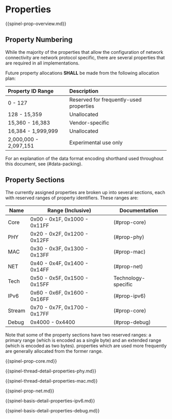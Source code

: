 # Properties

{{spinel-prop-overview.md}}

## Property Numbering

While the majority of the properties that allow the configuration
of network connectivity are network protocol specific, there are
several properties that are required in all implementations.

Future property allocations **SHALL** be made from the
following allocation plan:

Property ID Range     | Description
:---------------------|:-----------------
0 - 127               | Reserved for frequently-used properties
128 - 15,359          | Unallocated
15,360 - 16,383       | Vendor-specific
16,384 - 1,999,999    | Unallocated
2,000,000 - 2,097,151 | Experimental use only

For an explanation of the data format encoding shorthand used
throughout this document, see (#data-packing).

## Property Sections

The currently assigned properties are broken up into several
sections, each with reserved ranges of property identifiers.
These ranges are:

Name   | Range (Inclusive)            | Documentation
-------|------------------------------|--------------
Core   | 0x00 - 0x1F, 0x1000 - 0x11FF | (#prop-core)
PHY    | 0x20 - 0x2F, 0x1200 - 0x12FF | (#prop-phy)
MAC    | 0x30 - 0x3F, 0x1300 - 0x13FF | (#prop-mac)
NET    | 0x40 - 0x4F, 0x1400 - 0x14FF | (#prop-net)
Tech   | 0x50 - 0x5F, 0x1500 - 0x15FF | Technology-specific
IPv6   | 0x60 - 0x6F, 0x1600 - 0x16FF | (#prop-ipv6)
Stream | 0x70 - 0x7F, 0x1700 - 0x17FF | (#prop-core)
Debug  |              0x4000 - 0x4400 | (#prop-debug)

Note that some of the property sections have two reserved
ranges: a primary range (which is encoded as a single byte)
and an extended range (which is encoded as two bytes).
properties which are used more frequently are generally
allocated from the former range.

{{spinel-prop-core.md}}

{{spinel-thread-detail-properties-phy.md}}

{{spinel-thread-detail-properties-mac.md}}

{{spinel-prop-net.md}}

{{spinel-basis-detail-properties-ipv6.md}}

{{spinel-basis-detail-properties-debug.md}}
